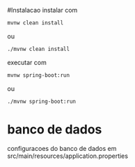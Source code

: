 #Instalacao
instalar com
```bash
mvnw clean install
```
ou
```bash
./mvnw clean install
```

executar com
```bash
mvnw spring-boot:run
```
ou
```bash
./mvnw spring-boot:run
```
# banco de dados
configuracoes do banco de dados em src/main/resources/application.properties